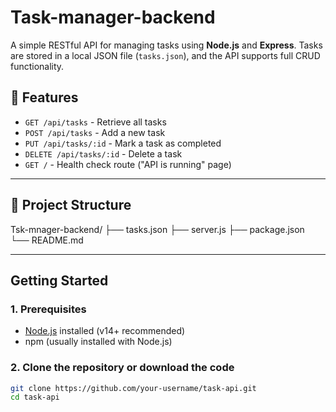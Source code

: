 # Task-manager-backend


A simple RESTful API for managing tasks using **Node.js** and **Express**. Tasks are stored in a local JSON file (`tasks.json`), and the API supports full CRUD functionality.


## 🔧 Features

- `GET /api/tasks` - Retrieve all tasks
- `POST /api/tasks` - Add a new task
- `PUT /api/tasks/:id` - Mark a task as completed
- `DELETE /api/tasks/:id` - Delete a task
- `GET /` - Health check route ("API is running" page)

---

## 📁 Project Structure

Tsk-mnager-backend/
├── tasks.json
├── server.js
├── package.json
└── README.md


---

## Getting Started

### 1. Prerequisites

- [Node.js](https://nodejs.org/) installed (v14+ recommended)
- npm (usually installed with Node.js)

### 2. Clone the repository or download the code

```bash
git clone https://github.com/your-username/task-api.git
cd task-api
